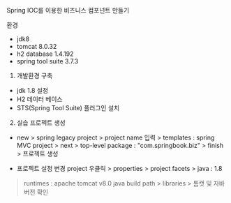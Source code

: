Spring IOC를 이용한 비즈니스 컴포넌트 만들기

환경
- jdk8
- tomcat 8.0.32
- h2 database 1.4.192
- spring tool suite 3.7.3

1. 개발환경 구축
- jdk 1.8 설정
- H2 데이터 베이스
- STS(Spring Tool Suite) 플러그인 설치

2. 실습 프로젝트 생성
- new > spring legacy project > project name 입력 > templates : spring MVC project > next > top-level package : "com.springbook.biz" > finish > 프로젝트 생성

- 프로젝트 설정 변경
project 우클릭 > properties > project facets > java : 1.8 
> runtimes : apache tomcat v8.0
> java build path > libraries > 톰캣 및 자바 버전 확인
